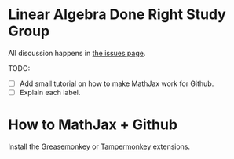 # Linear Algebra Done Right Study Group

All discussion happens in [the issues page](https://github.com/worstsauce/study/issues).

TODO:

- [ ] Add small tutorial on how to make MathJax work for Github.
- [ ] Explain each label.

# How to MathJax + Github

Install the [Greasemonkey](https://addons.mozilla.org/en-US/firefox/addon/greasemonkey/?src=ss) or [Tampermonkey](https://chrome.google.com/webstore/detail/tampermonkey/dhdgffkkebhmkfjojejmpbldmpobfkfo) extensions.

